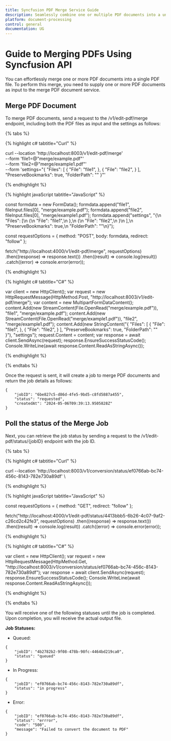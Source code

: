 ```yaml
---
title: Syncfusion PDF Merge Service Guide
description: Seamlessly combine one or multiple PDF documents into a unified PDF file with the PDF Merge Service.
platform: document-processing
control: general
documentation: UG
---
```

# Guide to Merging PDFs Using Syncfusion API

You can effortlessly merge one or more PDF documents into a single PDF file. To perform this merge, you need to supply one or more PDF documents as input to the merge PDF document service.

## Merge PDF Document

To merge PDF documents, send a request to the /v1/edit-pdf/merge endpoint, including both the PDF files as input and the settings as follows:

{% tabs %}

{% highlight c# tabtitle="Curl" %}

curl --location 'http://localhost:8003/v1/edit-pdf/merge' \
--form 'file1=@"merge/example.pdf"' \
--form 'file2=@"merge/example1.pdf"' \
--form 'settings="{
  \"Files\": [
    {
      \"File\": \"file1\",
    },
    {
      \"File\": \"file2\",
    }
  ],
  \"PreserveBookmarks\": true,
  \"FolderPath\": ""
}"'

{% endhighlight %}

{% highlight javaScript tabtitle="JavaScript" %}

const formdata = new FormData();
formdata.append("file1", fileInput.files[0], "merge/example.pdf");
formdata.append("file2", fileInput.files[0], "merge/example1.pdf");
formdata.append("settings", "{\n  \"Files\": [\n    {\n      \"File\": \"file1\",\n    },\n    {\n      \"File\": \"file2\",\n    }\n  ],\n  \"PreserveBookmarks\": true,\n \"FolderPath\": ""\n}");

const requestOptions = {
  method: "POST",
  body: formdata,
  redirect: "follow"
};

fetch("http://localhost:4000/v1/edit-pdf/merge", requestOptions)
  .then((response) => response.text())
  .then((result) => console.log(result))
  .catch((error) => console.error(error));

{% endhighlight %} 

{% highlight c# tabtitle="C#" %}

var client = new HttpClient();
var request = new HttpRequestMessage(HttpMethod.Post, "http://localhost:8003/v1/edit-pdf/merge");
var content = new MultipartFormDataContent();
content.Add(new StreamContent(File.OpenRead("merge/example.pdf")), "file1", "merge/example.pdf");
content.Add(new StreamContent(File.OpenRead("merge/example1.pdf")), "file2", "merge/example1.pdf");
content.Add(new StringContent("{
  \"Files\": [
    {
      \"File\": \"file1\",
    },
    {
      \"File\": \"file2\",
    }
  ],
  \"PreserveBookmarks\": true,
  \"FolderPath\": ""
}"), "settings");
request.Content = content;
var response = await client.SendAsync(request);
response.EnsureSuccessStatusCode();
Console.WriteLine(await response.Content.ReadAsStringAsync());

{% endhighlight %} 

{% endtabs %}

Once the request is sent, it will create a job to merge PDF documents and return the job details as follows:

```
{
    "jobID": "6be827c5-d86d-4fe5-9bd5-c8fd5887a455",
    "status": "requested",
    "createdAt": "2024-05-06T09:39:13.9505828Z"
}
```

## Poll the status of the Merge Job

Next, you can retrieve the job status by sending a request to the /v1/edit-pdf/status/{jobID} endpoint with the job ID.

{% tabs %}

{% highlight c# tabtitle="Curl" %}

curl --location 'http://localhost:8003/v1/conversion/status/ef0766ab-bc74-456c-8143-782e730a89df' \

{% endhighlight %}

{% highlight javaScript tabtitle="JavaScript" %}

const requestOptions = {
  method: "GET",
  redirect: "follow"
};

fetch("http://localhost:4000/v1/edit-pdf/status/4413bbb5-6b26-4c07-9af2-c26cd2c42fe3", requestOptions)
  .then((response) => response.text())
  .then((result) => console.log(result))
  .catch((error) => console.error(error));

{% endhighlight %} 

{% highlight c# tabtitle="C#" %}

var client = new HttpClient();
var request = new HttpRequestMessage(HttpMethod.Get, "http://localhost:8003/v1/conversion/status/ef0766ab-bc74-456c-8143-782e730a89df");
var response = await client.SendAsync(request);
response.EnsureSuccessStatusCode();
Console.WriteLine(await response.Content.ReadAsStringAsync());

{% endhighlight %} 

{% endtabs %}

You will receive one of the following statuses until the job is completed. Upon completion, you will receive the actual output file.

**Job Statuses:**

- Queued:

```
{
    "jobID": "4b2782b2-9f08-478b-98fc-4464bd219ca0",
    "status": "queued"
}
```
- In Progress:

```
{
    "jobID": "ef0766ab-bc74-456c-8143-782e730a89df",
    "status": "in progress"
}
```
- Error:

```
{
    "jobID": "ef0766ab-bc74-456c-8143-782e730a89df",
    "status": "errror",
    "code": "500",
    "message": "Failed to convert the document to PDF"        
}
```